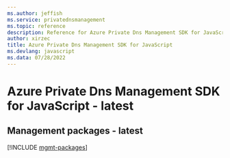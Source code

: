 ```yaml
---
ms.author: jeffish
ms.service: privatednsmanagement
ms.topic: reference
description: Reference for Azure Private Dns Management SDK for JavaScript
author: xirzec
title: Azure Private Dns Management SDK for JavaScript
ms.devlang: javascript
ms.data: 07/28/2022
---
```

# Azure Private Dns Management SDK for JavaScript - latest

## Management packages - latest
[!INCLUDE [mgmt-packages](private-dns-management-mgmt-index.md)]